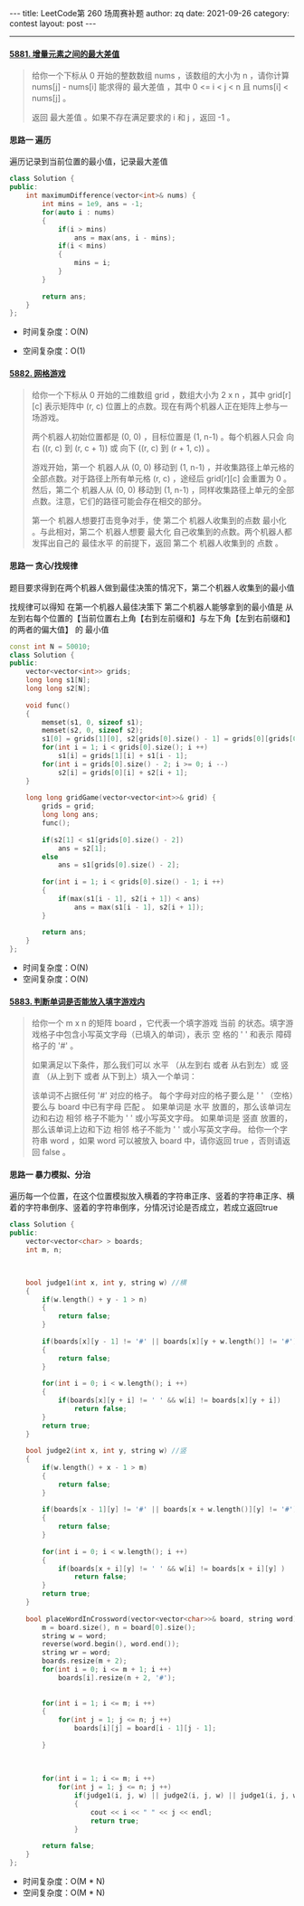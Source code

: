​---
title: LeetCode第 260 场周赛补题
author: zq
date: 2021-09-26
category: contest
layout: post
​---

------------------------------------------------------------------------------------------------------------------



#### [5881. 增量元素之间的最大差值](https://leetcode-cn.com/problems/maximum-difference-between-increasing-elements/)

> 给你一个下标从 0 开始的整数数组 nums ，该数组的大小为 n ，请你计算 nums[j] - nums[i] 能求得的 最大差值 ，其中 0 <= i < j < n 且 nums[i] < nums[j] 。
>
> 返回 最大差值 。如果不存在满足要求的 i 和 j ，返回 -1 。
>

####  思路一	遍历

遍历记录到当前位置的最小值，记录最大差值

```c++
class Solution {
public:
    int maximumDifference(vector<int>& nums) {
        int mins = 1e9, ans = -1;
        for(auto i : nums)
        {
            if(i > mins)
                ans = max(ans, i - mins);
            if(i < mins)
            {
                mins = i;
            }
        }
        
        return ans;
    }
};
```



- 时间复杂度：O(N)

- 空间复杂度：O(1)

  

#### [5882. 网格游戏](https://leetcode-cn.com/problems/grid-game/)

> 给你一个下标从 0 开始的二维数组 grid ，数组大小为 2 x n ，其中 grid[r][c] 表示矩阵中 (r, c) 位置上的点数。现在有两个机器人正在矩阵上参与一场游戏。
>
> 两个机器人初始位置都是 (0, 0) ，目标位置是 (1, n-1) 。每个机器人只会 向右 ((r, c) 到 (r, c + 1)) 或 向下 ((r, c) 到 (r + 1, c)) 。
>
> 游戏开始，第一个 机器人从 (0, 0) 移动到 (1, n-1) ，并收集路径上单元格的全部点数。对于路径上所有单元格 (r, c) ，途经后 grid[r][c] 会重置为 0 。然后，第二个 机器人从 (0, 0) 移动到 (1, n-1) ，同样收集路径上单元的全部点数。注意，它们的路径可能会存在相交的部分。
>
> 第一个 机器人想要打击竞争对手，使 第二个 机器人收集到的点数 最小化 。与此相对，第二个 机器人想要 最大化 自己收集到的点数。两个机器人都发挥出自己的 最佳水平 的前提下，返回 第二个 机器人收集到的 点数 。
>

####  思路一	贪心/找规律

题目要求得到在两个机器人做到最佳决策的情况下，第二个机器人收集到的最小值

找规律可以得知 在第一个机器人最佳决策下 第二个机器人能够拿到的最小值是 从左到右每个位置的【当前位置右上角【右到左前缀和】与左下角【左到右前缀和】的两者的偏大值】 的 最小值

```c++
const int N = 50010;
class Solution {
public:
    vector<vector<int>> grids;
    long long s1[N];
    long long s2[N];
    
    void func()
    {
        memset(s1, 0, sizeof s1);
        memset(s2, 0, sizeof s2);
        s1[0] = grids[1][0], s2[grids[0].size() - 1] = grids[0][grids[0].size() - 1];
        for(int i = 1; i < grids[0].size(); i ++)
            s1[i] = grids[1][i] + s1[i - 1];
        for(int i = grids[0].size() - 2; i >= 0; i --)
            s2[i] = grids[0][i] + s2[i + 1];
    }
    
    long long gridGame(vector<vector<int>>& grid) {
        grids = grid;
        long long ans;
        func();
        
        if(s2[1] < s1[grids[0].size() - 2])
            ans = s2[1];
        else
            ans = s1[grids[0].size() - 2];
        
        for(int i = 1; i < grids[0].size() - 1; i ++)
        {
            if(max(s1[i - 1], s2[i + 1]) < ans)
                ans = max(s1[i - 1], s2[i + 1]);
        }
        
        return ans;
    }
};
```



- 时间复杂度：O(N)
- 空间复杂度：O(N)



#### [5883. 判断单词是否能放入填字游戏内](https://leetcode-cn.com/problems/check-if-word-can-be-placed-in-crossword/)

> 给你一个 m x n 的矩阵 board ，它代表一个填字游戏 当前 的状态。填字游戏格子中包含小写英文字母（已填入的单词），表示 空 格的 ' ' 和表示 障碍 格子的 '#' 。
>
> 如果满足以下条件，那么我们可以 水平 （从左到右 或者 从右到左）或 竖直 （从上到下 或者 从下到上）填入一个单词：
>
> 该单词不占据任何 '#' 对应的格子。
> 每个字母对应的格子要么是 ' ' （空格）要么与 board 中已有字母 匹配 。
> 如果单词是 水平 放置的，那么该单词左边和右边 相邻 格子不能为 ' ' 或小写英文字母。
> 如果单词是 竖直 放置的，那么该单词上边和下边 相邻 格子不能为 ' ' 或小写英文字母。
> 给你一个字符串 word ，如果 word 可以被放入 board 中，请你返回 true ，否则请返回 false 。

####  思路一	暴力模拟、分治

遍历每一个位置，在这个位置模拟放入横着的字符串正序、竖着的字符串正序、横着的字符串倒序、竖着的字符串倒序，分情况讨论是否成立，若成立返回true

```c++
class Solution {
public:
    vector<vector<char> > boards;
    int m, n;


    
    bool judge1(int x, int y, string w) //横
    {
        if(w.length() + y - 1 > n)
        {
            return false;
        }
            
        if(boards[x][y - 1] != '#' || boards[x][y + w.length()] != '#')
        {
            return false;
        }
            
        for(int i = 0; i < w.length(); i ++)
        {
            if(boards[x][y + i] != ' ' && w[i] != boards[x][y + i]) 
                return false;
        }
        return true;
    }
    
    bool judge2(int x, int y, string w) //竖
    {
        if(w.length() + x - 1 > m)
        {
            return false;
        }
            
        if(boards[x - 1][y] != '#' || boards[x + w.length()][y] != '#')
        {
            return false;
        }
           
        for(int i = 0; i < w.length(); i ++)
        {
            if(boards[x + i][y] != ' ' && w[i] != boards[x + i][y] )
                return false;
        }
        return true;
    }
        
    bool placeWordInCrossword(vector<vector<char>>& board, string word) {
        m = board.size(), n = board[0].size();
        string w = word;
        reverse(word.begin(), word.end());
        string wr = word;
        boards.resize(m + 2);
        for(int i = 0; i <= m + 1; i ++)
            boards[i].resize(n + 2, '#');
        
        
        for(int i = 1; i <= m; i ++)
        {
            for(int j = 1; j <= n; j ++)
                boards[i][j] = board[i - 1][j - 1];
            
        }
        
    
        
        for(int i = 1; i <= m; i ++)
            for(int j = 1; j <= n; j ++)
                if(judge1(i, j, w) || judge2(i, j, w) || judge1(i, j, wr) || judge2(i, j, wr))
                {
                    cout << i << " " << j << endl;
                    return true;
                }
                    
        return false;
    }
};
```



- 时间复杂度：O(M * N)
- 空间复杂度：O(M * N)

